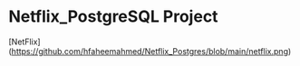 # Netflix_PostgreSQL Project
<img>[NetFlix] (https://github.com/hfaheemahmed/Netflix_Postgres/blob/main/netflix.png)</img>
